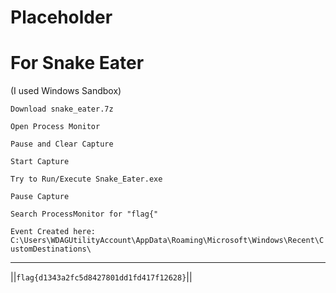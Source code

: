 # Placeholder

# For Snake Eater
(I used Windows Sandbox)

```Download snake_eater.7z```

```Open Process Monitor```

```Pause and Clear Capture```

```Start Capture```

```Try to Run/Execute Snake_Eater.exe```

```Pause Capture```

```Search ProcessMonitor for "flag{"```

```Event Created here:  C:\Users\WDAGUtilityAccount\AppData\Roaming\Microsoft\Windows\Recent\CustomDestinations\```

-----

||```flag{d1343a2fc5d8427801dd1fd417f12628}```||
